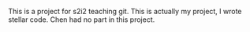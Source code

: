 This is a project for s2i2 teaching git.
This is actually my project, I wrote stellar code.
Chen had no part in this project.


